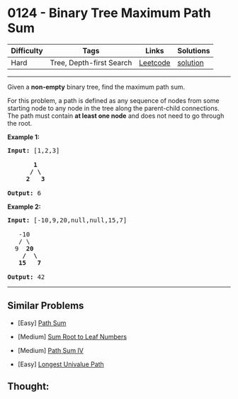 # 0124 - Binary Tree Maximum Path Sum

Difficulty  | Tags | Links | Solutions
----------- | ---- | ----- | -----
Hard | Tree, Depth-first Search | [Leetcode](https://leetcode.com/problems/binary-tree-maximum-path-sum) | [solution](https://leetcode.com/problems/binary-tree-maximum-path-sum/solution/)


-----------

<p>Given a <strong>non-empty</strong> binary tree, find the maximum path sum.</p>

<p>For this problem, a path is defined as any sequence of nodes from some starting node to any node in the tree along the parent-child connections. The path must contain <strong>at least one node</strong> and does not need to go through the root.</p>

<p><strong>Example 1:</strong></p>

<pre>
<strong>Input:</strong> [1,2,3]

       <strong>1</strong>
      <strong>/ \</strong>
     <strong>2</strong>   <strong>3</strong>

<strong>Output:</strong> 6
</pre>

<p><strong>Example 2:</strong></p>

<pre>
<strong>Input:</strong> [-10,9,20,null,null,15,7]

&nbsp;  -10
&nbsp; &nbsp;/ \
&nbsp; 9 &nbsp;<strong>20</strong>
&nbsp; &nbsp; <strong>/ &nbsp;\</strong>
&nbsp; &nbsp;<strong>15 &nbsp; 7</strong>

<strong>Output:</strong> 42
</pre>


-----------


## Similar Problems

- [Easy] [Path Sum](path-sum)

- [Medium] [Sum Root to Leaf Numbers](sum-root-to-leaf-numbers)

- [Medium] [Path Sum IV](path-sum-iv)

- [Easy] [Longest Univalue Path](longest-univalue-path)




## Thought:
